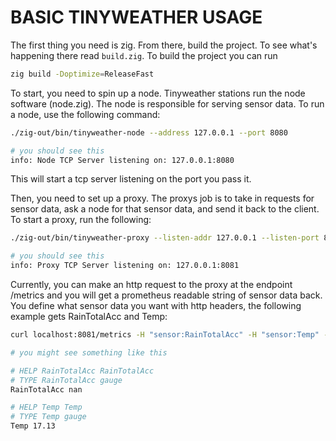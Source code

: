 # BASIC TINYWEATHER USAGE

The first thing you need is zig. From there, build the project. To see what's happening there read `build.zig`. To build the project you can run 

```bash
zig build -Doptimize=ReleaseFast
```

To start, you need to spin up a node. Tinyweather stations run the node software (node.zig). The node is responsible for serving sensor data. To run a node, use the following command: 

```bash
./zig-out/bin/tinyweather-node --address 127.0.0.1 --port 8080

# you should see this
info: Node TCP Server listening on: 127.0.0.1:8080
```

This will start a tcp server listening on the port you pass it.

Then, you need to set up a proxy. The proxys job is to take in requests for sensor data, ask a node for that sensor data, and send it back to the client. To start a proxy, run the following:

```bash
./zig-out/bin/tinyweather-proxy --listen-addr 127.0.0.1 --listen-port 8081 

# you should see this
info: Proxy TCP Server listening on: 127.0.0.1:8081
```

Currently, you can make an http request to the proxy at the endpoint /metrics and you will get a prometheus readable string of sensor data back. You define what sensor data you want with http headers, the following example gets RainTotalAcc and Temp: 

```bash
curl localhost:8081/metrics -H "sensor:RainTotalAcc" -H "sensor:Temp" -H "address:127.0.0.1" -H "port:8080" 

# you might see something like this

# HELP RainTotalAcc RainTotalAcc
# TYPE RainTotalAcc gauge
RainTotalAcc nan

# HELP Temp Temp
# TYPE Temp gauge
Temp 17.13
```
